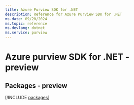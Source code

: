 ```yaml
---
title: Azure Purview SDK for .NET
description: Reference for Azure Purview SDK for .NET
ms.date: 09/20/2024
ms.topic: reference
ms.devlang: dotnet
ms.service: purview
---
```

# Azure purview SDK for .NET - preview
## Packages - preview
[!INCLUDE [packages](purview-index.md)]